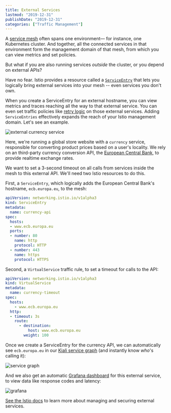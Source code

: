 ```yaml
---
title: External Services
lastmod: "2019-12-31"
publishDate: "2019-12-31"
categories: ["Traffic Management"]
---
```


A [service mesh](https://istio.io/docs/concepts/what-is-istio/#what-is-a-service-mesh) often spans one environment— for instance, one Kubernetes cluster. And together, all the connected services in that environment form the management domain of that mesh, from which you can view metrics and set policies.

But what if you are also running services *outside* the cluster, or you depend on external APIs?

Have no fear. Istio provides a resource called a [`ServiceEntry`](https://istio.io/docs/concepts/traffic-management/#service-entries) that lets you logically bring external services into your mesh -- even services you don't own.

When you create a ServiceEntry for an external hostname, you can view metrics and traces reaching all the way to that external service. You can even set traffic policies like [retry logic](/retry/) on those external services. Adding `ServiceEntries` effectively expands the reach of your Istio management domain. Let's see an example.

![external currency service](/images/ext-currency.png)

Here, we're running a global store website with a `currency` service, responsible for converting product prices based on a user's locality. We rely on an third-party currency conversion API, the [European Central Bank](https://www.ecb.europa.eu/stats/policy_and_exchange_rates/euro_reference_exchange_rates/html/index.en.html), to provide realtime exchange rates.

We want to set a 3-second timeout on all calls from services inside the mesh to this external API. We'll need two Istio resources to do this.

First, a `ServiceEntry`, which logically adds the European Central Bank's hostname, `ecb.europa.eu`, to the mesh:

```YAML
apiVersion: networking.istio.io/v1alpha3
kind: ServiceEntry
metadata:
  name: currency-api
spec:
  hosts:
  - www.ecb.europa.eu
  ports:
  - number: 80
    name: http
    protocol: HTTP
  - number: 443
    name: https
    protocol: HTTPS
```

Second, a `VirtualService` traffic rule, to set a timeout for calls to the API:

```YAML
apiVersion: networking.istio.io/v1alpha3
kind: VirtualService
metadata:
  name: currency-timeout
spec:
  hosts:
    - www.ecb.europa.eu
  http:
  - timeout: 3s
    route:
      - destination:
          host: www.ecb.europa.eu
        weight: 100
```

Once we create a ServiceEntry for the currency API, we can automatically see `ecb.europa.eu` in our [Kiali service graph](https://istio.io/docs/tasks/telemetry/kiali/) (and instantly know *who*'s calling it):

![service graph](/images/ext-servicegraph.png)


And we also get an automatic [Grafana dashboard](https://istio.io/docs/tasks/telemetry/metrics/using-istio-dashboard/) for this external service, to view data like response codes and latency:

![grafana](/images/ext-grafana.png)

[See the Istio docs](https://istio.io/docs/tasks/traffic-management/egress/egress-control/#manage-traffic-to-external-services) to learn more about managing and securing external services.